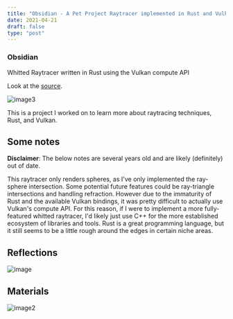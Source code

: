 ```yaml
---
title: "Obsidian - A Pet Project Raytracer implemented in Rust and Vulkan"
date: 2021-04-21
draft: false
type: "post"
---
```


### Obsidian 
Whitted Raytracer written in Rust using the Vulkan compute API

Look at the [source](https://github.com/akash-melachuri/obsidian).

![image3](/images/obsidian/image3.png)

This is a project I worked on to learn more about raytracing techniques, Rust,
and Vulkan. 

## Some notes

**Disclaimer**: The below notes are several years old and are likely (definitely) out of date.

This raytracer only renders spheres, as I've only implemented the ray-sphere
intersection. Some potential future features could be ray-triangle
intersections and handling refraction. However due to the immaturity of Rust
and the available Vulkan bindings, it was pretty difficult to actually use
Vulkan's compute API. For this reason, if I were to implement a more
fully-featured whitted raytracer, I'd likely just use C++ for the more
established ecosystem of libraries and tools. Rust is a great programming
language, but it still seems to be a little rough around the edges in certain
niche areas.

## Reflections

![image](/images/obsidian/image.png)


## Materials

![image2](/images/obsidian/image2.png)
